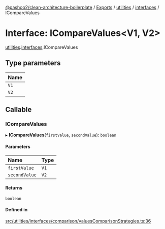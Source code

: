 [@pashoo2/clean-architecture-boilerplate](../README.md) / [Exports](../modules.md) / [utilities](../modules/utilities.md) / [interfaces](../modules/utilities.interfaces.md) / ICompareValues

# Interface: ICompareValues<V1, V2\>

[utilities](../modules/utilities.md).[interfaces](../modules/utilities.interfaces.md).ICompareValues

## Type parameters

| Name |
| :------ |
| `V1` |
| `V2` |

## Callable

### ICompareValues

▸ **ICompareValues**(`firstValue`, `secondValue`): `boolean`

#### Parameters

| Name | Type |
| :------ | :------ |
| `firstValue` | `V1` |
| `secondValue` | `V2` |

#### Returns

`boolean`

#### Defined in

[src/utilities/interfaces/comparison/valuesComparisonStrategies.ts:36](https://github.com/pashoo2/clean-architecture-boilerplate/blob/e54a93c/src/utilities/interfaces/comparison/valuesComparisonStrategies.ts#L36)
